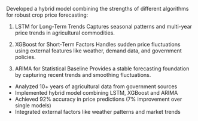 Developed a hybrid model combining the strengths of different algorithms for robust crop price forecasting:

1. LSTM for Long-Term Trends
Captures seasonal patterns and multi-year price trends in agricultural commodities.

2. XGBoost for Short-Term Factors
Handles sudden price fluctuations using external features like weather, demand data, and government policies.

3. ARIMA for Statistical Baseline
Provides a stable forecasting foundation by capturing recent trends and smoothing fluctuations.

- Analyzed 10+ years of agricultural data from government sources
- Implemented hybrid model combining LSTM, XGBoost and ARIMA
- Achieved 92% accuracy in price predictions (7% improvement over single models)
- Integrated external factors like weather patterns and market trends
